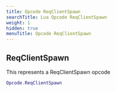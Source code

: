 ```yaml
---
title: Opcode ReqClientSpawn
searchTitle: Lua Opcode ReqClientSpawn
weight: 1
hidden: true
menuTitle: Opcode ReqClientSpawn
---
```

## ReqClientSpawn

This represents a ReqClientSpawn opcode
```lua
Opcode.ReqClientSpawn
```